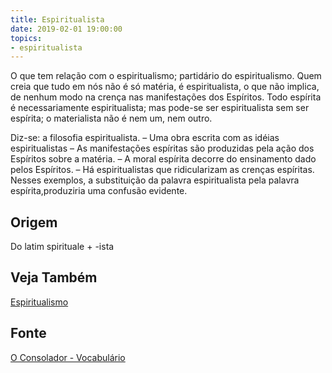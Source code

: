 ```yaml
---
title: Espiritualista
date: 2019-02-01 19:00:00
topics:
- espiritualista
---
```


O que tem relação com o espiritualismo; partidário do espiritualismo. Quem creia
que tudo em nós não é só matéria, é espiritualista, o que não implica, de nenhum
modo na crença nas manifestações dos Espíritos. Todo espírita é necessariamente
espiritualista; mas pode-se ser espiritualista sem ser espírita; o materialista
não é nem um, nem outro.

Diz-se: a filosofia espiritualista. – Uma obra escrita com as idéias
espiritualistas – As manifestações espíritas são produzidas pela ação dos
Espíritos sobre a matéria. – A moral espírita decorre do ensinamento dado pelos
Espíritos. – Há espiritualistas que ridicularizam as crenças espíritas. Nesses
exemplos, a substituição da palavra espiritualista pela palavra
espírita,produziria uma confusão evidente. 

## Origem
Do latim spirituale + -ista

## Veja Também
[Espiritualismo](../espiritualismo)

## Fonte
[O Consolador - Vocabulário](http://www.oconsolador.com.br/linkfixo/vocabulario/principal.html)


